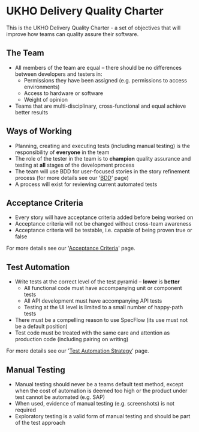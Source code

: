 # UKHO Delivery Quality Charter

This is the UKHO Delivery Quality Charter - a set of objectives that will improve how teams can quality assure their software.

## The Team

* All members of the team are equal – there should be no differences between developers and testers in:   
    * Permissions they have been assigned (e.g. permissions to access environments)
    * Access to hardware or software
    * Weight of opinion
* Teams that are multi-disciplinary, cross-functional and equal achieve better results

## Ways of Working

* Planning, creating and executing tests (including manual testing) is the responsibility of **everyone** in the team
* The role of the tester in the team is to **champion** quality assurance and testing at **all** stages of the development process
* The team will use BDD for user-focused stories in the story refinement process (for more details see our '[BDD](bdd.md)' page)
* A process will exist for reviewing current automated tests

## Acceptance Criteria

* Every story will have acceptance criteria added before being worked on
* Acceptance criteria will not be changed without cross-team awareness
* Acceptance criteria will be testable, i.e. capable of being proven true or false

For more details see our '[Acceptance Criteria](acceptance-criteria.md)' page.

## Test Automation

* Write tests at the correct level of the test pyramid – **lower** is **better**
    * All functional code must have accompanying unit or component tests
    * All API development must have accompanying API tests
    * Testing at the UI level is limited to a small number of happy-path tests
* There must be a compelling reason to use SpecFlow (its use must not be a default position)
* Test code must be treated with the same care and attention as production code (including pairing on writing)
 
For more details see our '[Test Automation Strategy](test-automation-strategy.md)' page.

## Manual Testing

* Manual testing should never be a teams default test method, except when the cost of automation is deemed too high or the product under test cannot be automated (e.g. SAP)
* When used, evidence of manual testing (e.g. screenshots) is not required
* Exploratory testing is a valid form of manual testing and should be part of the test approach
